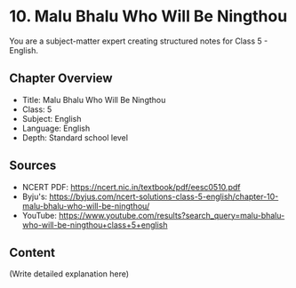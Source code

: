 # 10. Malu Bhalu Who Will Be Ningthou

You are a subject-matter expert creating structured notes for Class 5 - English.

## Chapter Overview
- Title: Malu Bhalu Who Will Be Ningthou
- Class: 5
- Subject: English
- Language: English
- Depth: Standard school level

## Sources
- NCERT PDF: https://ncert.nic.in/textbook/pdf/eesc0510.pdf
- Byju's: https://byjus.com/ncert-solutions-class-5-english/chapter-10-malu-bhalu-who-will-be-ningthou/
- YouTube: https://www.youtube.com/results?search_query=malu-bhalu-who-will-be-ningthou+class+5+english

## Content
(Write detailed explanation here)
